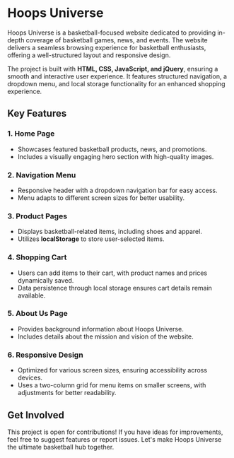 # Hoops Universe

Hoops Universe is a basketball-focused website dedicated to providing in-depth coverage of basketball games, news, and events. The website delivers a seamless browsing experience for basketball enthusiasts, offering a well-structured layout and responsive design.

The project is built with **HTML, CSS, JavaScript, and jQuery**, ensuring a smooth and interactive user experience. It features structured navigation, a dropdown menu, and local storage functionality for an enhanced shopping experience.

## Key Features

### 1. Home Page  
- Showcases featured basketball products, news, and promotions.  
- Includes a visually engaging hero section with high-quality images.  

### 2. Navigation Menu  
- Responsive header with a dropdown navigation bar for easy access.  
- Menu adapts to different screen sizes for better usability.  

### 3. Product Pages  
- Displays basketball-related items, including shoes and apparel.  
- Utilizes **localStorage** to store user-selected items.  

### 4. Shopping Cart  
- Users can add items to their cart, with product names and prices dynamically saved.  
- Data persistence through local storage ensures cart details remain available.  

### 5. About Us Page  
- Provides background information about Hoops Universe.  
- Includes details about the mission and vision of the website.  

### 6. Responsive Design  
- Optimized for various screen sizes, ensuring accessibility across devices.  
- Uses a two-column grid for menu items on smaller screens, with adjustments for better readability.  

## Get Involved  
This project is open for contributions! If you have ideas for improvements, feel free to suggest features or report issues. Let's make Hoops Universe the ultimate basketball hub together.  

